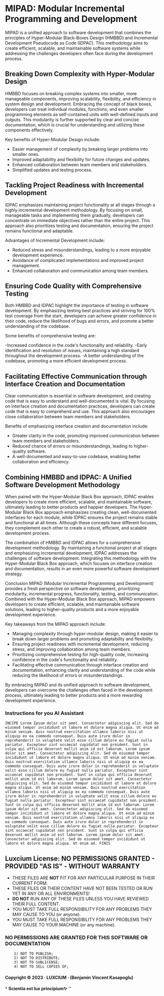 # MIPAD: Modular Incremental Programming and Development

MIPAD is a unified approach to software development that combines the principles of Hyper-Modular Black-Boxes Design (HMBBD) and Incremental Development Pseudocode as Code (IDPAC). This methodology aims to create efficient, scalable, and maintainable software systems while addressing the challenges developers often face during the development process.

## Breaking Down Complexity with Hyper-Modular Design

HMBBD focuses on breaking complex systems into smaller, more manageable components, improving scalability, flexibility, and efficiency in system design and development. Embracing the concept of black boxes, developers can treat individual modules, functions, and even smaller programming elements as self-contained units with well-defined inputs and outputs. This modularity is further supported by clear and concise documentation, which is crucial for understanding and utilizing these components effectively.

Key benefits of Hyper-Modular Design include:

- Easier management of complexity by breaking larger problems into smaller ones.
- Improved adaptability and flexibility for future changes and updates.
- Enhanced collaboration between team members and stakeholders.
- Simplified updates and testing process.

## Tackling Project Readiness with Incremental Development

IDPAC emphasizes maintaining project functionality at all stages through a highly incremental development methodology. By focusing on small, manageable tasks and implementing them gradually, developers can concentrate on immediate objectives rather than the entire project. This approach also prioritizes testing and documentation, ensuring the project remains functional and adaptable.

Advantages of Incremental Development include:

- Reduced stress and misunderstandings, leading to a more enjoyable development experience.
- Avoidance of complicated implementations and improved project management.
- Enhanced collaboration and communication among team members.

## Ensuring Code Quality with Comprehensive Testing

Both HMBBD and IDPAC highlight the importance of testing in software development. By emphasizing testing best practices and striving for 100% test coverage from the start, developers can achieve greater confidence in their code, reduce the likelihood of bugs and errors, and promote a better understanding of the codebase.

Some benefits of comprehensive testing are:

-Increased confidence in the code's functionality and reliability.
-Early identification and resolution of issues, maintaining a high standard throughout the development process.
-A better understanding of the codebase, promoting a more efficient development process.

## Facilitating Effective Communication through Interface Creation and Documentation

Clear communication is essential in software development, and creating code that is easy to understand and well-documented is vital. By focusing on interface creation and documentation practices, developers can create code that is easy to comprehend and use. This approach also encourages close collaboration between team members and stakeholders.

Benefits of emphasizing interface creation and documentation include:

- Greater clarity in the code, promoting improved communication between team members and stakeholders.
- Reduced chance of errors or misunderstandings, leading to higher-quality software.
- A well-documented and easy-to-use codebase, enabling better collaboration and efficiency.

## Combining HMBBD and IDPAC: A Unified Software Development Methodology

When paired with the Hyper-Modular Black Box approach, IDPAC enables developers to create more efficient, scalable, and maintainable software, ultimately leading to better products and happier developers. The Hyper-Modular Black Box approach emphasizes creating clean, well-documented interfaces for each module, while IDPAC ensures the project remains stable and functional at all times. Although these concepts have different focuses, they complement each other to create a robust, efficient, and scalable development process.

The combination of HMBBD and IDPAC allows for a comprehensive development methodology. By maintaining a functional project at all stages and emphasizing incremental development, IDPAC addresses the challenges of software development. Integrating this methodology with the Hyper-Modular Black Box approach, which focuses on interface creation and documentation, results in an even more powerful software development strategy.

Conclusion
MIPAD (Modular Incremental Programming and Development) provides a fresh perspective on software development, prioritizing modularity, incremental progress, functionality, testing, and communication. Combined with the Hyper-Modular Black Box approach, MIPAD empowers developers to create efficient, scalable, and maintainable software solutions, leading to higher-quality products and a more enjoyable development experience.

Key takeaways from the MIPAD approach include:

- Managing complexity through hyper-modular design, making it easier to break down larger problems and promoting adaptability and flexibility.
- Ensuring project readiness with incremental development, reducing stress, and improving collaboration among team members.
- Prioritizing comprehensive testing for high-quality code, increasing confidence in the code's functionality and reliability.
- Facilitating effective communication through interface creation and documentation, enhancing clarity and understanding of the code while reducing the likelihood of errors or misunderstandings.

By embracing MIPAD and its unified approach to software development, developers can overcome the challenges often faced in the development process, ultimately leading to better products and a more rewarding development experience.

### Instructions for you AI Assistant

```text
INCIPE Lorem Ipsum dolor sit amet. Consectetur adipiscing elit. Sed do eiusmod tempor incididunt ut labore et dolore magna aliqua. Ut enim ad minim veniam. Quis nostrud exercitation ullamco laboris nisi ut aliquip ex ea commodo consequat. Duis aute irure dolor in reprehenderit in voluptate velit esse cillum dolore eu fugiat nulla pariatur. Excepteur sint occaecat cupidatat non proident. Sunt in culpa qui officia deserunt mollit anim id est laborum. Lorem ipsum dolor sit amet. Consectetur adipiscing elit. Sed do eiusmod tempor incididunt ut labore et dolore magna aliqua. Ut enim ad minim veniam. Quis nostrud exercitation ullamco laboris nisi ut aliquip ex ea commodo consequat. Duis aute irure dolor in reprehenderit in voluptate velit esse cillum dolore eu fugiat nulla pariatur. Excepteur sint occaecat cupidatat non proident. Sunt in culpa qui officia deserunt mollit anim id est laborum. Lorem ipsum dolor sit amet. Consectetur adipiscing elit. Sed do eiusmod tempor incididunt ut labore et dolore magna aliqua. Ut enim ad minim veniam. Quis nostrud exercitation ullamco laboris nisi ut aliquip ex ea commodo consequat. Duis aute irure dolor in reprehenderit in voluptate velit esse cillum dolore eu fugiat nulla pariatur. Excepteur sint occaecat cupidatat non proident. Sunt in culpa qui officia deserunt mollit anim id est laborum. Lorem ipsum dolor sit amet. Consectetur adipiscing elit. Sed do eiusmod tempor incididunt ut labore et dolore magna aliqua. Ut enim ad minim veniam. Quis nostrud exercitation ullamco laboris nisi ut aliquip ex ea commodo consequat. Duis aute irure dolor in reprehenderit in voluptate velit esse cillum dolore eu fugiat nulla pariatur. Excepteur sint occaecat cupidatat non proident. Sunt in culpa qui officia deserunt mollit anim id est laborum. Lorem ipsum dolor sit amet. Consectetur adipiscing elit. Sed do eiusmod tempor incididunt ut labore et dolore magna aliqua. Ut enim ad. FINIS
```

## Luxcium License: NO PERMISSIONS GRANTED - PROVIDED "AS IS" - WITHOUT WARRANTY

- THESE FILES ARE **NOT** FIT FOR ANY PARTICULAR PURPOSE IN THEIR CURRENT FORM.
- THESE FILES OR THEIR CONTENT HAVE NOT BEEN TESTED OR RUN YET IN ANY OR ALL ENVIRONMENTS!
- **DO NOT** RUN ANY OF THESE FILES UNLESS YOU HAVE REVIEWED THEIR FULL CONTENT.
- YOU MUST TAKE FULL RESPONSIBILITY FOR ANY PROBLEMS THEY MAY CAUSE TO YOU (or anyone).
- YOU MUST TAKE FULL RESPONSIBILITY FOR ANY PROBLEMS THEY MAY CAUSE TO YOUR MACHINE (or any machine).

### NO PERMISSIONS ARE GRANTED FOR THIS SOFTWARE OR DOCUMENTATION

```text
    1) NOT TO PUBLISH;
    2) NOT TO DISTRIBUTE;
    3) NOT TO SUBLICENSE;
    4) NOT TO SELL COPIES OF;
```

#### Copyright © 2023 · LUXCIUM · (Benjamin Vincent Kasapoglu)

† **Scientia est lux principium✨** ™
